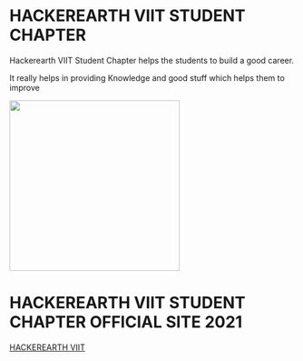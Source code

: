 # HACKEREARTH VIIT STUDENT CHAPTER

<p>Hackerearth VIIT Student Chapter helps the students to build a good career. </p>
<p>It really helps in providing Knowledge and good stuff which helps them to improve</p>

<img width ="300px" src = "https://media.giphy.com/media/l4FGI8GoTL7N4DsyI/source.gif"/>


# HACKEREARTH VIIT STUDENT CHAPTER OFFICIAL SITE 2021

[HACKEREARTH VIIT](https://hackerearthviit.netlify.app/)
